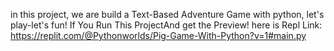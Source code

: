 in this project, 
we are build a Text-Based Adventure Game with python, 
let's play-let's fun! 
If You Run This ProjectAnd get the Preview! here is Repl Link: https://replit.com/@Pythonworlds/Pig-Game-With-Python?v=1#main.py
